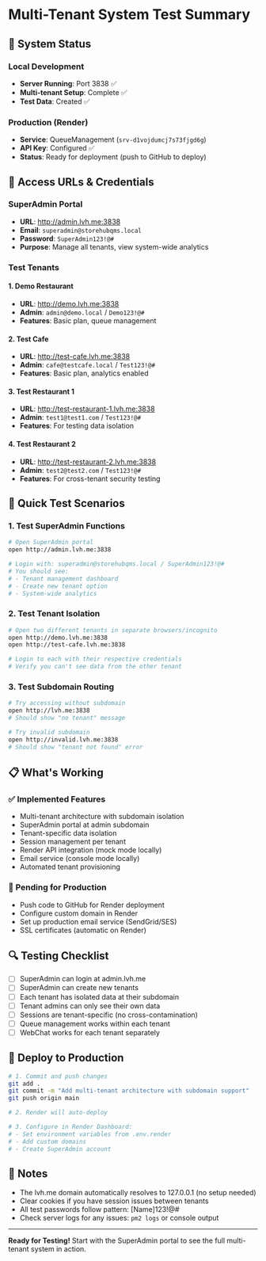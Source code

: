 # Multi-Tenant System Test Summary

## 🚀 System Status

### Local Development
- **Server Running**: Port 3838 ✅
- **Multi-tenant Setup**: Complete ✅
- **Test Data**: Created ✅

### Production (Render)
- **Service**: QueueManagement (`srv-d1vojdumcj7s73fjgd6g`)
- **API Key**: Configured ✅
- **Status**: Ready for deployment (push to GitHub to deploy)

## 🔐 Access URLs & Credentials

### SuperAdmin Portal
- **URL**: http://admin.lvh.me:3838
- **Email**: `superadmin@storehubqms.local`
- **Password**: `SuperAdmin123!@#`
- **Purpose**: Manage all tenants, view system-wide analytics

### Test Tenants

#### 1. Demo Restaurant
- **URL**: http://demo.lvh.me:3838
- **Admin**: `admin@demo.local` / `Demo123!@#`
- **Features**: Basic plan, queue management

#### 2. Test Cafe
- **URL**: http://test-cafe.lvh.me:3838
- **Admin**: `cafe@testcafe.local` / `Test123!@#`
- **Features**: Basic plan, analytics enabled

#### 3. Test Restaurant 1
- **URL**: http://test-restaurant-1.lvh.me:3838
- **Admin**: `test1@test1.com` / `Test123!@#`
- **Features**: For testing data isolation

#### 4. Test Restaurant 2
- **URL**: http://test-restaurant-2.lvh.me:3838
- **Admin**: `test2@test2.com` / `Test123!@#`
- **Features**: For cross-tenant security testing

## 🧪 Quick Test Scenarios

### 1. Test SuperAdmin Functions
```bash
# Open SuperAdmin portal
open http://admin.lvh.me:3838

# Login with: superadmin@storehubqms.local / SuperAdmin123!@#
# You should see:
# - Tenant management dashboard
# - Create new tenant option
# - System-wide analytics
```

### 2. Test Tenant Isolation
```bash
# Open two different tenants in separate browsers/incognito
open http://demo.lvh.me:3838
open http://test-cafe.lvh.me:3838

# Login to each with their respective credentials
# Verify you can't see data from the other tenant
```

### 3. Test Subdomain Routing
```bash
# Try accessing without subdomain
open http://lvh.me:3838
# Should show "no tenant" message

# Try invalid subdomain
open http://invalid.lvh.me:3838
# Should show "tenant not found" error
```

## 📋 What's Working

### ✅ Implemented Features
- Multi-tenant architecture with subdomain isolation
- SuperAdmin portal at admin subdomain
- Tenant-specific data isolation
- Session management per tenant
- Render API integration (mock mode locally)
- Email service (console mode locally)
- Automated tenant provisioning

### 🚧 Pending for Production
- Push code to GitHub for Render deployment
- Configure custom domain in Render
- Set up production email service (SendGrid/SES)
- SSL certificates (automatic on Render)

## 🔍 Testing Checklist

- [ ] SuperAdmin can login at admin.lvh.me
- [ ] SuperAdmin can create new tenants
- [ ] Each tenant has isolated data at their subdomain
- [ ] Tenant admins can only see their own data
- [ ] Sessions are tenant-specific (no cross-contamination)
- [ ] Queue management works within each tenant
- [ ] WebChat works for each tenant separately

## 🚀 Deploy to Production

```bash
# 1. Commit and push changes
git add .
git commit -m "Add multi-tenant architecture with subdomain support"
git push origin main

# 2. Render will auto-deploy

# 3. Configure in Render Dashboard:
# - Set environment variables from .env.render
# - Add custom domains
# - Create SuperAdmin account
```

## 📝 Notes

- The lvh.me domain automatically resolves to 127.0.0.1 (no setup needed)
- Clear cookies if you have session issues between tenants
- All test passwords follow pattern: [Name]123!@#
- Check server logs for any issues: `pm2 logs` or console output

---

**Ready for Testing!** Start with the SuperAdmin portal to see the full multi-tenant system in action.